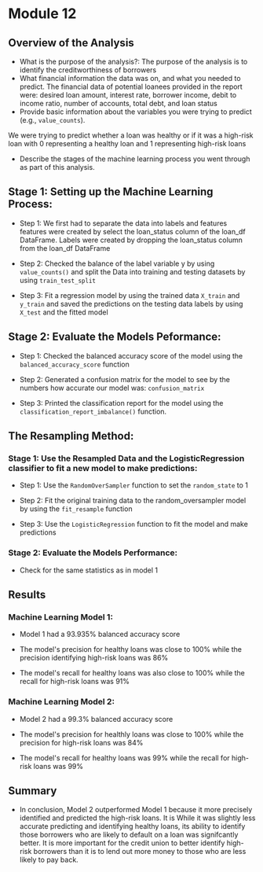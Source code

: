 # Module 12

## Overview of the Analysis

* What is the purpose of the analysis?:
The purpose of the analysis is to identify the creditworthiness of borrowers 
* What financial information the data was on, and what you needed to predict.
The financial data of potential loanees provided in the report were: desired loan amount, interest rate, borrower income, debit to income ratio, number of accounts, total debt, and loan status
* Provide basic information about the variables you were trying to predict (e.g., `value_counts`).

We were trying to predict whether a loan was healthy or if it was a high-risk loan with 0 representing a healthy loan and 1 representing high-risk loans

* Describe the stages of the machine learning process you went through as part of this analysis.
## Stage 1: Setting up the Machine Learning Process:

* Step 1: We first had to separate the data into labels and features features were created by select the loan_status column of the loan_df DataFrame. Labels were created by dropping the loan_status column from the loan_df DataFrame

* Step 2: Checked the balance of the label variable y by using `value_counts()` and split the Data into training and testing datasets by using `train_test_split`

* Step 3: Fit a regression model by using the trained data `X_train` and `y_train` and saved the predictions on the testing data labels by using `X_test` and the fitted model 

## Stage 2: Evaluate the Models Peformance:

* Step 1: Checked the balanced accuracy score of the model using the `balanced_accuracy_score` function

* Step 2: Generated a confusion matrix for the model to see by the numbers how accurate our model was: `confusion_matrix`

* Step 3: Printed the classification report for the model using the `classification_report_imbalance()` function. 

## The Resampling Method: 

### Stage 1: Use the Resampled Data and the LogisticRegression classifier to fit a new model to make predictions:

* Step 1: Use the `RandomOverSampler` function to set the `random_state` to 1 

* Step 2: Fit the original training data to the random_oversampler model by using the `fit_resample` function

* Step 3: Use the `LogisticRegression` function to fit the model and make predictions

### Stage 2: Evaluate the Models Performance:

* Check for the same statistics as in model 1

## Results

### Machine Learning Model 1:

* Model 1 had a 93.935% balanced accuracy score

* The model's precision for healthy loans was close to 100% while the precision identifying high-risk loans was 86%

* The model's recall for healthy loans was also close to 100% while the recall for high-risk loans was 91%
### Machine Learning Model 2:

* Model 2 had a 99.3% balanced accuracy score 

* The model's precision for healthly loans was close to 100% while the precision for high-risk loans was 84% 

* The model's recall for healthy loans was 99% while the recall for high-risk loans was 99%

## Summary

* In conclusion, Model 2 outperformed Model 1 because it more precisely identified and predicted the high-risk loans.  It is While it was slightly less accurate predicting and identifying healthy loans, its ability to identify those borrowers who are likely to default on a loan was signifcantly better.  It is more important for the credit union to better identify high-risk borrowers than it is to lend out more money to those who are less likely to pay back.   
